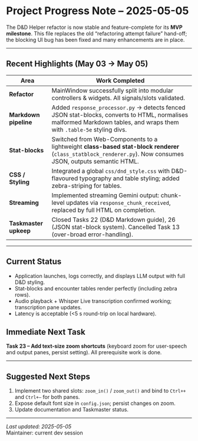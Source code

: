 # Project Progress Note – 2025-05-05 

The D&D Helper refactor is now stable and feature-complete for its **MVP milestone**. This file replaces the old “refactoring attempt failure” hand-off; the blocking UI bug has been fixed and many enhancements are in place.

---

## Recent Highlights (May 03 → May 05)

| Area | Work Completed |
|------|----------------|
| **Refactor** | MainWindow successfully split into modular controllers & widgets. All signals/slots validated. |
| **Markdown pipeline** | Added `response_processor.py` → detects fenced JSON stat-blocks, converts to HTML, normalises malformed Markdown tables, and wraps them with `.table-5e` styling divs. |
| **Stat-blocks** | Switched from Web-Components to a lightweight **class-based stat-block renderer** (`class_statblock_renderer.py`). Now consumes JSON, outputs semantic HTML. |
| **CSS / Styling** | Integrated a global `css/dnd_style.css` with D&D-flavoured typography and table styling; added zebra-striping for tables. |
| **Streaming** | Implemented streaming Gemini output: chunk-level updates via `response_chunk_received`, replaced by full HTML on completion. |
| **Taskmaster upkeep** | Closed Tasks 22 (D&D Markdown guide), 26 (JSON stat-block system). Cancelled Task 13 (over-broad error-handling). |

---

## Current Status

* Application launches, logs correctly, and displays LLM output with full D&D styling.
* Stat-blocks and encounter tables render perfectly (including zebra rows).
* Audio playback + Whisper Live transcription confirmed working; transcription pane updates.
* Latency is acceptable (<5 s round-trip on local hardware).

## Immediate Next Task

**Task 23 – Add text-size zoom shortcuts** (keyboard zoom for user-speech and output panes, persist setting). All prerequisite work is done.

---

## Suggested Next Steps

1. Implement two shared slots: `zoom_in()` / `zoom_out()` and bind to `Ctrl++` and `Ctrl+–` for both panes.
2. Expose default font size in `config.json`; persist changes on zoom.
3. Update documentation and Taskmaster status.

---

_Last updated: 2025-05-05_  
Maintainer: current dev session 
